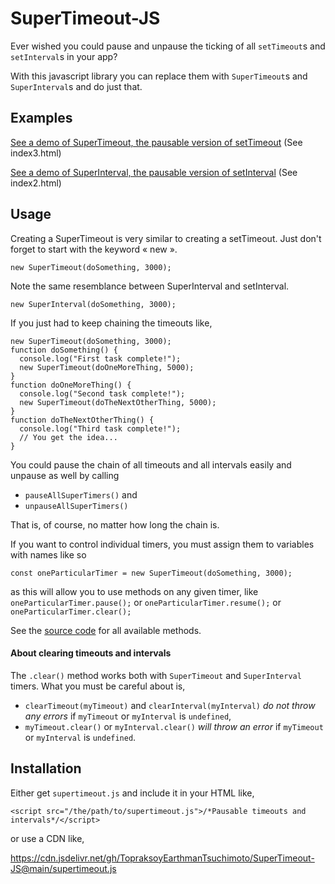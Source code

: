 # SuperTimeout-JS
Ever wished you could pause and unpause the ticking of all `setTimeout`s and `setInterval`s in your app?

With this javascript library you can replace them with `SuperTimeout`s and `SuperInterval`s and do just that.

## Examples
[See a demo of SuperTimeout, the pausable version of setTimeout](https://topraksoyearthmantsuchimoto.github.io/SuperTimeout-JS/index3.html) (See index3.html)

[See a demo of SuperInterval, the pausable version of setInterval](https://topraksoyearthmantsuchimoto.github.io/SuperTimeout-JS/index2.html) (See index2.html)

## Usage
Creating a SuperTimeout is very similar to creating a setTimeout. Just don't forget to start with the keyword « new ».
```
new SuperTimeout(doSomething, 3000);
```
Note the same resemblance between SuperInterval and setInterval.
```
new SuperInterval(doSomething, 3000);
```
If you just had to keep chaining the timeouts like,
```
new SuperTimeout(doSomething, 3000);
function doSomething() {
  console.log("First task complete!");
  new SuperTimeout(doOneMoreThing, 5000);
}
function doOneMoreThing() {
  console.log("Second task complete!");
  new SuperTimeout(doTheNextOtherThing, 5000);
}
function doTheNextOtherThing() {
  console.log("Third task complete!");
  // You get the idea...
}
```
You could pause the chain of all timeouts and all intervals easily and unpause as well by calling
* `pauseAllSuperTimers()`
and
* `unpauseAllSuperTimers()`

That is, of course, no matter how long the chain is.

If you want to control individual timers, you must assign them to variables with names like so
```
const oneParticularTimer = new SuperTimeout(doSomething, 3000);
```
as this will allow you to use methods on any given timer, like
`oneParticularTimer.pause();`
or
`oneParticularTimer.resume();`
or
`oneParticularTimer.clear();`

See the [source code](https://github.com/TopraksoyEarthmanTsuchimoto/SuperTimeout-JS/blob/main/supertimeout.js) for all available methods.
#### About clearing timeouts and intervals
The `.clear()` method works both with `SuperTimeout` and `SuperInterval` timers.
What you must be careful about is,
* `clearTimeout(myTimeout)` and `clearInterval(myInterval)` _do not throw any errors_ if `myTimeout` or `myInterval` is `undefined`,
* `myTimeout.clear()` or `myInterval.clear()` _will throw an error_ if `myTimeout` or `myInterval` is `undefined`.
## Installation
Either get `supertimeout.js` and include it in your HTML like,
```
<script src="/the/path/to/supertimeout.js">/*Pausable timeouts and intervals*/</script>
```
or use a CDN like,

https://cdn.jsdelivr.net/gh/TopraksoyEarthmanTsuchimoto/SuperTimeout-JS@main/supertimeout.js

